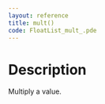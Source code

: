 ```yaml
---
layout: reference
title: mult()
code: FloatList_mult_.pde
---
```


# Description

Multiply a value.

